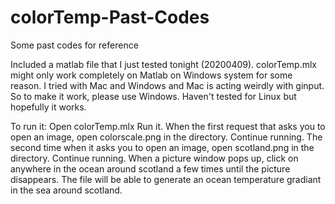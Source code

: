 # colorTemp-Past-Codes
Some past codes for reference

Included a matlab file that I just tested tonight (20200409).
colorTemp.mlx might only work completely on Matlab on Windows system for some reason. I tried with Mac and Windows and Mac is acting weirdly with ginput. So to make it work, please use Windows. Haven't tested for Linux but hopefully it works.

To run it:
Open colorTemp.mlx
Run it.
When the first request that asks you to open an image, open colorscale.png in the directory.
Continue running.
The second time when it asks you to open an image, open scotland.png in the directory.
Continue running.
When a picture window pops up, click on anywhere in the ocean around scotland a few times until the picture disappears.
The file will be able to generate an ocean temperature gradiant in the sea around scotland.
